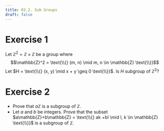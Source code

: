 ```yaml
---
title: 03.2. Sub Groups
draft: false
---
```


# Exercise 1
Let $\mathbb{Z}^2 = \mathbb{Z} \times \mathbb{Z}$ be a group where
$$\mathbb{Z}^2 = \text{\\{} (m, n) \mid m, n \in \mathbb{Z} \text{\\}}$$
Let $H = \text{\\{} (x, y) \mid x + y \geq 0 \text{\\}}$. Is $H$ subgroup of $\mathbb{Z}^2$?

# Exercise 2
<!-- Prove that aZ is a subgroup of Z.
 Let a and b be integers. Prove that the subset aZ+bZ = {ak +bl|l, k ∈ Z} is
a subgroup of Z -->
- Prove that $a\mathbb{Z}$ is a subgroup of $\mathbb{Z}$.
- Let $a$ and $b$ be integers. Prove that the subset $a\mathbb{Z}+b\mathbb{Z} = \text{\\{} ak +bl \mid l, k \in \mathbb{Z} \text{\\}}$ is a subgroup of $\mathbb{Z}$.